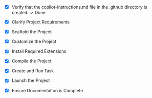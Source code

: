 <!-- Use this file to provide workspace-specific custom instructions to Copilot. For more details, visit https://code.visualstudio.com/docs/copilot/copilot-customization#_use-a-githubcopilotinstructionsmd-file -->
- [x] Verify that the copilot-instructions.md file in the .github directory is created. ✓ Done

- [x] Clarify Project Requirements
	<!-- React application with Vite and Tailwind CSS for ROTI feedback tool -->

- [x] Scaffold the Project
	<!-- Vite React project scaffolded successfully -->

- [x] Customize the Project
	<!-- Tailwind CSS configured and ready for ROTI application -->

- [x] Install Required Extensions
	<!-- No extensions required for this project -->

- [x] Compile the Project
	<!-- Dependencies installed and project compiles successfully -->

- [x] Create and Run Task
	<!-- Development server is already running successfully -->

- [x] Launch the Project
	<!-- Development server running at http://localhost:5173/ -->

- [x] Ensure Documentation is Complete
	<!-- README.md updated with complete project information -->
